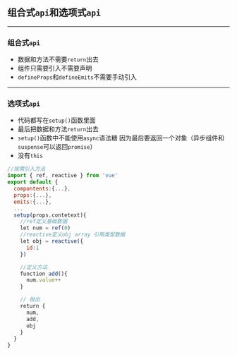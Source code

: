 ## 组合式`api`和选项式`api`
---
### 组合式`api`
* 数据和方法不需要`return`出去
* 组件只需要引入不需要声明
* `defineProps`和`defineEmits`不需要手动引入

---
### 选项式`api`
* 代码都写在`setup()`函数里面
* 最后把数据和方法`return`出去
* `setup()`函数中不能使用`async`语法糖 因为最后要返回一个对象（异步组件和`suspense`可以返回`promise`）
* 没有`this`
```js
//按需引入方法
import { ref, reactive } from 'vue'
export default {
  compontents:{...},
  props:{...},
  emits:{...},
  ...
  setup(props,contetext){
    //ref定义基础数据
    let num = ref(0)
    //reactive定义obj array 引用类型数据
    let obj = reactive({
      id:1
    })

    //定义方法
    function add(){
      num.value++
    }

    // 抛出
    return {
      num,
      add,
      obj
    }
  }
}
```